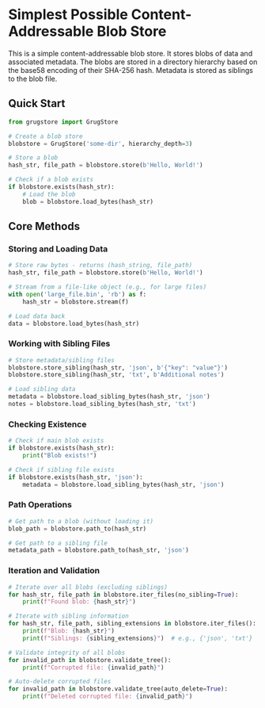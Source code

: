 # Simplest Possible Content-Addressable Blob Store

This is a simple content-addressable blob store. It stores blobs of data and
associated metadata. The blobs are stored in a directory hierarchy based on the
base58 encoding of their SHA-256 hash. Metadata is stored as siblings to
the blob file. 

## Quick Start

```python
from grugstore import GrugStore

# Create a blob store
blobstore = GrugStore('some-dir', hierarchy_depth=3)

# Store a blob
hash_str, file_path = blobstore.store(b'Hello, World!')

# Check if a blob exists
if blobstore.exists(hash_str):
    # Load the blob
    blob = blobstore.load_bytes(hash_str)
```

## Core Methods

### Storing and Loading Data

```python
# Store raw bytes - returns (hash_string, file_path)
hash_str, file_path = blobstore.store(b'Hello, World!')

# Stream from a file-like object (e.g., for large files)
with open('large_file.bin', 'rb') as f:
    hash_str = blobstore.stream(f)

# Load data back
data = blobstore.load_bytes(hash_str)
```

### Working with Sibling Files

```python
# Store metadata/sibling files
blobstore.store_sibling(hash_str, 'json', b'{"key": "value"}')
blobstore.store_sibling(hash_str, 'txt', b'Additional notes')

# Load sibling data
metadata = blobstore.load_sibling_bytes(hash_str, 'json')
notes = blobstore.load_sibling_bytes(hash_str, 'txt')
```

### Checking Existence

```python
# Check if main blob exists
if blobstore.exists(hash_str):
    print("Blob exists!")

# Check if sibling file exists
if blobstore.exists(hash_str, 'json'):
    metadata = blobstore.load_sibling_bytes(hash_str, 'json')
```

### Path Operations

```python
# Get path to a blob (without loading it)
blob_path = blobstore.path_to(hash_str)

# Get path to a sibling file
metadata_path = blobstore.path_to(hash_str, 'json')
```

### Iteration and Validation

```python
# Iterate over all blobs (excluding siblings)
for hash_str, file_path in blobstore.iter_files(no_sibling=True):
    print(f"Found blob: {hash_str}")

# Iterate with sibling information
for hash_str, file_path, sibling_extensions in blobstore.iter_files():
    print(f"Blob: {hash_str}")
    print(f"Siblings: {sibling_extensions}")  # e.g., {'json', 'txt'}

# Validate integrity of all blobs
for invalid_path in blobstore.validate_tree():
    print(f"Corrupted file: {invalid_path}")

# Auto-delete corrupted files
for invalid_path in blobstore.validate_tree(auto_delete=True):
    print(f"Deleted corrupted file: {invalid_path}")
```
